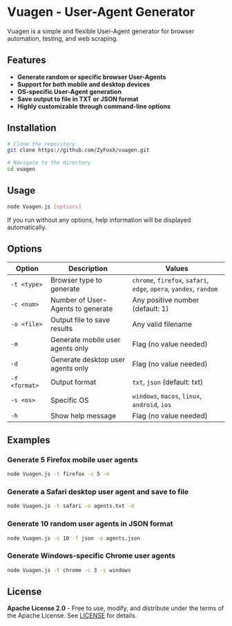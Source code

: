 # Vuagen - User-Agent Generator


Vuagen is a simple and flexible User-Agent generator for browser automation, testing, and web scraping.


## Features

- **Generate random or specific browser User-Agents**
- **Support for both mobile and desktop devices**
- **OS-specific User-Agent generation**
- **Save output to file in TXT or JSON format**
- **Highly customizable through command-line options**


## Installation

```bash
# Clone the repository
git clone https://github.com/ZyFoxX/vuagen.git

# Navigate to the directory
cd vuagen
```

## Usage

```bash
node Vuagen.js [options]
```

If you run without any options, help information will be displayed automatically.


## Options

| Option        | Description                                                        | Values                                                                      |
|---------------|--------------------------------------------------------------------|-----------------------------------------------------------------------------|
| `-t <type>`   | Browser type to generate                                           | `chrome`, `firefox`, `safari`, `edge`, `opera`, `yandex`, `random`          |
| `-c <num>`    | Number of User-Agents to generate                                  | Any positive number (default: 1)                                            |
| `-o <file>`   | Output file to save results                                        | Any valid filename                                                          |
| `-m`          | Generate mobile user agents only                                   | Flag (no value needed)                                                      |
| `-d`          | Generate desktop user agents only                                  | Flag (no value needed)                                                      |
| `-f <format>` | Output format                                                      | `txt`, `json` (default: txt)                                                |
| `-s <os>`     | Specific OS                                                        | `windows`, `macos`, `linux`, `android`, `ios`                               |
| `-h`          | Show help message                                                  | Flag (no value needed)                                                      |


## Examples

### Generate 5 Firefox mobile user agents

```bash
node Vuagen.js -t firefox -c 5 -m
```

### Generate a Safari desktop user agent and save to file

```bash
node Vuagen.js -t safari -o agents.txt -d
```

### Generate 10 random user agents in JSON format

```bash
node Vuagen.js -c 10 -f json -o agents.json
```

### Generate Windows-specific Chrome user agents

```bash
node Vuagen.js -t chrome -c 3 -s windows
```

## License  
**Apache License 2.0** - Free to use, modify, and distribute under the terms of the Apache License. See [LICENSE](LICENSE) for details.  
